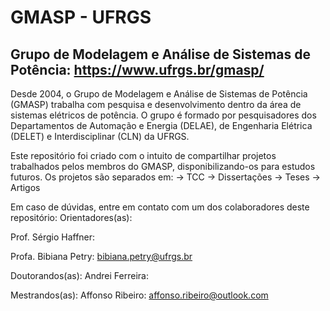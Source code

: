 # GMASP - UFRGS
Grupo de Modelagem e Análise de Sistemas de Potência: https://www.ufrgs.br/gmasp/
-
Desde 2004, o Grupo de Modelagem e Análise de Sistemas de Potência (GMASP) trabalha com pesquisa e desenvolvimento dentro da área de sistemas elétricos de potência. 
O grupo é formado por pesquisadores dos Departamentos de Automação e Energia (DELAE), de Engenharia Elétrica (DELET) e Interdisciplinar (CLN) da UFRGS.

Este repositório foi criado com o intuito de compartilhar projetos trabalhados pelos membros do GMASP, disponibilizando-os para estudos futuros.
Os projetos são separados em:
-> TCC
-> Dissertações
-> Teses
-> Artigos



Em caso de dúvidas, entre em contato com um dos colaboradores deste repositório:
Orientadores(as): 

Prof. Sérgio Haffner: 

Profa. Bibiana Petry: bibiana.petry@ufrgs.br


Doutorandos(as):
Andrei Ferreira:


Mestrandos(as):
Affonso Ribeiro: affonso.ribeiro@outlook.com

